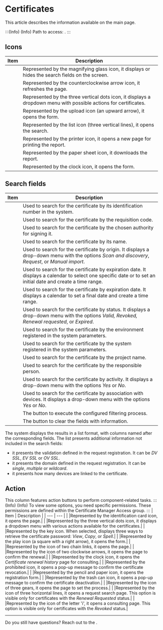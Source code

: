 # Certificates 

This article describes the information available on the  main page.

:::(Info) (Info)
Path to access: .
:::

## Icons

| Item | Description |
| --- | --- |
|  |Represented by the magnifying glass icon, it displays or hides the search fields on the screen.|
|  |Represented by the counterclockwise arrow icon, it refreshes the page.|
|  |Represented by the three vertical dots icon, it displays a dropdown menu with possible actions for certificates.|
|  |Represented by the upload icon (an upward arrow), it opens the  form.| 
|  |Represented by the list icon (three vertical lines), it opens the  search.| 
|  |Represented by the printer icon, it opens a new page for printing the report.|
|  |Represented by the paper sheet icon, it downloads the report.|
|  |Represented by the clock icon, it opens the  form.|

## Search fields

| Item | Description |
| --- | --- |
|  |Used to search for the certificate by its identification number in the system.|
|  |Used to search for the certificate by the requisition code.|
|  |Used to search for the certificate by the chosen authority for signing it.| 
|  |Used to search for the certificate by its name. |
|  |Used to search for the certificate by origin. It displays a drop-down menu with the options *Scan and discovery*, *Request*, or *Manual import*. |
|  |Used to search for the certificate by expiration date. It displays a calendar to select one specific date or to set an initial date and create a time range.|
|  |Used to search for the certificate by expiration date. It displays a calendar to set a final date and create a time range.|
|  |Used to search for the certificate by status. It displays a drop-down menu with the options *Valid, Revoked, Renewal requested*, or *Expired*.|
|  |Used to search for the certificate by the environment registered in the system parameters. |
|  |Used to search for the certificate by the system registered in the system parameters.|
|  |Used to search for the certificate by the project name. |
|  |Used to search for the certificate by the responsible person. |
|  |Used to search for the certificate by activity. It displays a drop-down menu with the options *Yes* or *No*. |
|  |Used to search for the certificate by association with devices. It displays a drop-down menu with the options *Yes* or *No*. |
|  |The button to execute the configured filtering process.|
|  |The button to clear the fields with information.|

The system displays the results in a list format, with columns named after the corresponding fields. The list presents additional information not included in the search fields:
*  it presents the validation defined in the request registration. It can be *DV SSL*, *EV SSL* or *OV SSL*.
*  it presents the domain defined in the request registration. It can be *single*, *multiple* or *wildcard*.
*  it presents how many devices are linked to the certificate.


## Action
This column features action buttons to perform component-related tasks.
:::(Info) (Info)
To view some options, you need specific permissions. These permissions are defined within the Certificate Manager Access group.
:::
| Item | Description |
| --- | --- |
|  |Represented by the identification card icon, it opens the  page.|
|  |Represented by the three vertical dots icon, it displays a dropdown menu with various actions available for the certificates.|
|  |Represented by the key icon. When selected, displays three ways to retrieve the certificate password: *View*, *Copy*, or *Spell*.|
|  |Represented by the play icon (a square with a right arrow), it opens the  form.|
|  |Represented by the icon of two chain links, it opens the  page.|
|  |Represented by the icon of two clockwise arrows, it opens the  page to confirm the renewal.|
|  |Represented by the clock icon, it opens the *Certificate renewal history* page for consulting.|
|  |Represented by the prohibited icon, it opens a pop-up message to confirm the certificate revocation.|
|  |Represented by the pencil and paper icon, it opens the  registration form.|
|  |Represented by the trash can icon, it opens a pop-up message to confirm the certificate deactivation.|
|  |Represented by the icon of three gears, it opens the  page to set the process.|
|  |Represented by the icon of three horizontal lines, it opens a request search page. This option is visible only for certificates with the *Renewal Requested* status.|
|  |Represented by the icon of the letter 'i', it opens a consulting page. This option is visible only for certificates with the *Revoked* status.|
***
Do you still have questions? Reach out to the .